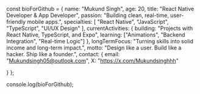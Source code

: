 const bioForGithub = {
  name: "Mukund Singh",
  age: 20,
  title: "React Native Developer & App Developer",
  passion: "Building clean, real-time, user-friendly mobile apps.",
  specialties: [
    "React Native",
    "JavaScript",
    "TypeScript",
    "UI/UX Design"
  ],
  currentActivities: {
    building: "Projects with React Native, TypeScript, and Expo",
    learning: ["Animations", "Backend Integration", "Real-time Logic"]
  },
  longTermFocus: "Turning skills into solid income and long-term impact.",
  motto: "Design like a user. Build like a hacker. Ship like a founder.",
  contact: {
    email: "Mukundsingh05@outlook.com",
    X: "https://x.com/Mukundsinghhh"
   
  }
};

console.log(bioForGithub);
